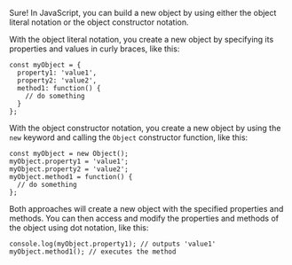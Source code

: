 Sure! In JavaScript, you can build a new object by using either the object literal notation or the object constructor notation.

With the object literal notation, you create a new object by specifying its properties and values in curly braces, like this:

```
const myObject = {
  property1: 'value1',
  property2: 'value2',
  method1: function() {
    // do something
  }
};
```

With the object constructor notation, you create a new object by using the `new` keyword and calling the `Object` constructor function, like this:

```
const myObject = new Object();
myObject.property1 = 'value1';
myObject.property2 = 'value2';
myObject.method1 = function() {
  // do something
};
```

Both approaches will create a new object with the specified properties and methods. You can then access and modify the properties and methods of the object using dot notation, like this:

```
console.log(myObject.property1); // outputs 'value1'
myObject.method1(); // executes the method
```
